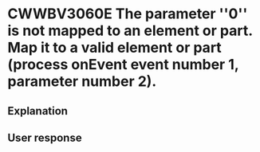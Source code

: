 # CWWBV3060E The parameter ''0'' is not mapped to an element or part. Map it to a valid element or part (process onEvent event number 1, parameter number 2).

## Explanation

## User response